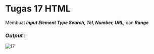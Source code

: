 # Tugas 17 HTML

Membuat <b><i>Input Element Type Search, Tel, Number, URL, </i></b> dan <b><i>Range</i></b>

<h3><i>Output </i>:</h3>

![17](https://user-images.githubusercontent.com/92837751/183229334-4cb066da-2866-40c4-a430-c3ed7433bde5.jpg)
